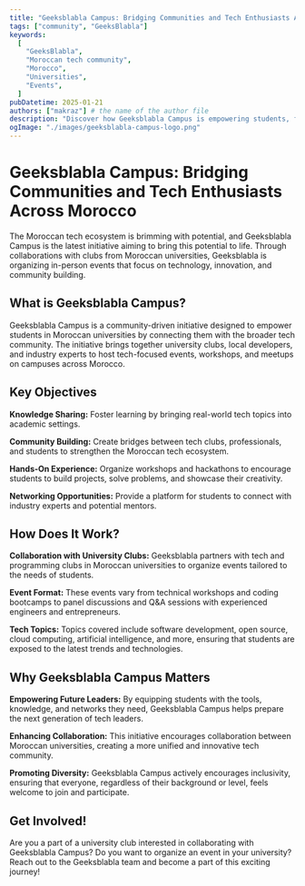 ```yaml
---
title: "Geeksblabla Campus: Bridging Communities and Tech Enthusiasts Across Morocco"
tags: ["community", "GeeksBlabla"]
keywords:
  [
    "GeeksBlabla",
    "Moroccan tech community",
    "Morocco",
    "Universities",
    "Events",
  ]
pubDatetime: 2025-01-21
authors: ["makraz"] # the name of the author file
description: "Discover how Geeksblabla Campus is empowering students, fostering collaboration, and growing Morocco's tech ecosystem through university partnerships."
ogImage: "./images/geeksblabla-campus-logo.png"
---
```


# **Geeksblabla Campus: Bridging Communities and Tech Enthusiasts Across Morocco**

The Moroccan tech ecosystem is brimming with potential, and Geeksblabla Campus is the latest initiative aiming to bring this potential to life. Through collaborations with clubs from Moroccan universities, Geeksblabla is organizing in-person events that focus on technology, innovation, and community building.

## **What is Geeksblabla Campus?**

Geeksblabla Campus is a community-driven initiative designed to empower students in Moroccan universities by connecting them with the broader tech community. The initiative brings together university clubs, local developers, and industry experts to host tech-focused events, workshops, and meetups on campuses across Morocco.

## **Key Objectives**

**Knowledge Sharing:** Foster learning by bringing real-world tech topics into academic settings.

**Community Building:** Create bridges between tech clubs, professionals, and students to strengthen the Moroccan tech ecosystem.

**Hands-On Experience:** Organize workshops and hackathons to encourage students to build projects, solve problems, and showcase their creativity.

**Networking Opportunities:** Provide a platform for students to connect with industry experts and potential mentors.

## **How Does It Work?**

**Collaboration with University Clubs:** Geeksblabla partners with tech and programming clubs in Moroccan universities to organize events tailored to the needs of students.

**Event Format:** These events vary from technical workshops and coding bootcamps to panel discussions and Q&A sessions with experienced engineers and entrepreneurs.

**Tech Topics:** Topics covered include software development, open source, cloud computing, artificial intelligence, and more, ensuring that students are exposed to the latest trends and technologies.

## **Why Geeksblabla Campus Matters**

**Empowering Future Leaders:** By equipping students with the tools, knowledge, and networks they need, Geeksblabla Campus helps prepare the next generation of tech leaders.

**Enhancing Collaboration:** This initiative encourages collaboration between Moroccan universities, creating a more unified and innovative tech community.

**Promoting Diversity:** Geeksblabla Campus actively encourages inclusivity, ensuring that everyone, regardless of their background or level, feels welcome to join and participate.

## **Get Involved!**

Are you a part of a university club interested in collaborating with Geeksblabla Campus? Do you want to organize an event in your university? Reach out to the Geeksblabla team and become a part of this exciting journey!
